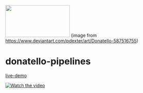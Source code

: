 

<img src="https://images-wixmp-ed30a86b8c4ca887773594c2.wixmp.com/f/1556e182-139b-4789-b105-10a30b237b19/d9psitv-b49c5cf0-285f-40e6-89cc-954fd7288ba1.gif?token=eyJ0eXAiOiJKV1QiLCJhbGciOiJIUzI1NiJ9.eyJzdWIiOiJ1cm46YXBwOiIsImlzcyI6InVybjphcHA6Iiwib2JqIjpbW3sicGF0aCI6IlwvZlwvMTU1NmUxODItMTM5Yi00Nzg5LWIxMDUtMTBhMzBiMjM3YjE5XC9kOXBzaXR2LWI0OWM1Y2YwLTI4NWYtNDBlNi04OWNjLTk1NGZkNzI4OGJhMS5naWYifV1dLCJhdWQiOlsidXJuOnNlcnZpY2U6ZmlsZS5kb3dubG9hZCJdfQ.4oPUzFtWqKvo3lyoDNW2-TLjL9C2oU406ftsi8z-g7k" width="200" height="100"> (image from  https://www.deviantart.com/pdexter/art/Donatello-587516755)

# donatello-pipelines

[live-demo](https://vitalis-wiens.github.io/donatello-pipelines/)


[![Watch the video](https://github.com/vitalis-wiens/donatello-pipelines/blob/master/verview.png)](https://drive.google.com/file/d/1A3vU8qbIVaVlDPLVdPoMq5wAGpk1mJSE/preview)

